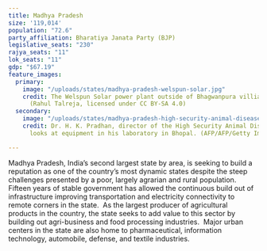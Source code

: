 ```yaml
---
title: Madhya Pradesh
size: '119,014'
population: "72.6"
party_affiliation: Bharatiya Janata Party (BJP)
legislative_seats: "230"
rajya_seats: "11"
lok_seats: "11"
gdp: "$67.19"
feature_images:
  primary:
    image: "/uploads/states/madhya-pradesh-welspun-solar.jpg"
    credit: The Welspun Solar power plant outside of Bhagwanpura villiage, Neemuch.
      (Rahul Talreja, licensed under CC BY-SA 4.0)
  secondary:
    image: "/uploads/states/madhya-pradesh-high-security-animal-disease-laboratory-equipment.jpg"
    credit: Dr. H. K. Pradhan, director of the High Security Animal Disease Laboratory,
      looks at equipment in his laboratory in Bhopal. (AFP/AFP/Getty Images)

---
```

Madhya Pradesh, India’s second largest state by area, is seeking to build a reputation as one of the country’s most dynamic states despite the steep challenges presented by a poor, largely agrarian and rural population. Fifteen years of stable government has allowed the continuous build out of infrastructure improving transportation and electricity connectivity to remote corners in the state.  As the largest producer of agricultural products in the country, the state seeks to add value to this sector by building out agri-business and food processing industries.  Major urban centers in the state are also home to pharmaceutical, information technology, automobile, defense, and textile industries. 
